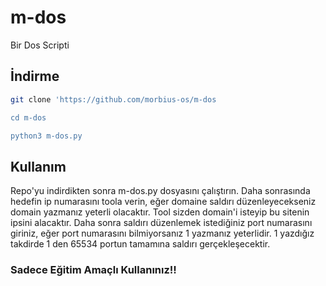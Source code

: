 # m-dos

Bir Dos Scripti 

## İndirme 

```bash
git clone 'https://github.com/morbius-os/m-dos

cd m-dos

python3 m-dos.py
```

## Kullanım

Repo'yu indirdikten sonra m-dos.py dosyasını çalıştırın. Daha sonrasında hedefin ip numarasını toola verin, eğer domaine saldırı düzenleyecekseniz domain yazmanız yeterli olacaktır. Tool sizden domain'i isteyip bu sitenin ipsini alacaktır. Daha sonra saldırı düzenlemek istediğiniz port numarasını giriniz, eğer port numarasını bilmiyorsanız 1 yazmanız yeterlidir. 1 yazdığız takdirde 1 den 65534 portun tamamına saldırı gerçekleşecektir.
### Sadece Eğitim Amaçlı Kullanınız!!
